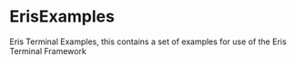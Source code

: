 # ErisExamples
Eris Terminal Examples, this contains a set of examples for use of the Eris Terminal Framework
